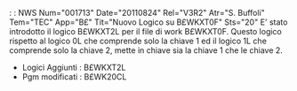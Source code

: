  :  : NWS Num="001713" Date="20110824" Rel="V3R2" Atr="S. Buffoli" Tem="TEC" App="B£" Tit="Nuovo Logico su B£WKXT0F" Sts="20"
E' stato introdotto il logico B£WKXT2L per il file di work B£WKXT0F. Questo logico rispetto al logico 0L che comprende solo la chiave 1 ed il logico 1L che comprende solo la chiave 2, mette in chiave sia la chiave 1 che le chiave 2.

-  Logici Aggiunti :  B£WKXT2L
-  Pgm modificati :  B£WK20CL
